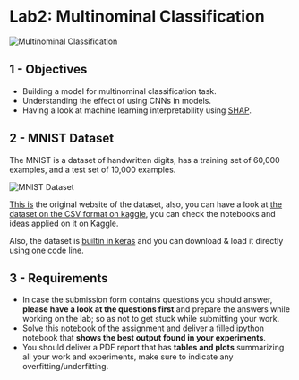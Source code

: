 # Lab2: Multinominal Classification

![Multinominal Classification](multinominal_classification.png)

## 1 - Objectives

* Building a model for multinominal classification task.
* Understanding the effect of using CNNs in models.
* Having a look at machine learning interpretability using [SHAP](https://shap.readthedocs.io/en/latest/overviews.html).

## 2 - MNIST Dataset

The MNIST is a dataset of handwritten digits, has a training set of 60,000 examples, and a test set of 10,000 examples.

![MNIST Dataset](MNIST.png)

[This is](http://yann.lecun.com/exdb/mnist/) the original website of the dataset, also, you can have a look at [the dataset on the CSV format on kaggle](https://www.kaggle.com/oddrationale/mnist-in-csv), you can check the notebooks and ideas applied on it on Kaggle.

Also, the dataset is [builtin in keras](https://keras.io/api/datasets/mnist/) and you can download & load it directly using one code line.

## 3 - Requirements
* In case the submission form contains questions you should answer, **please have a look at the questions first** and prepare the answers while working on the lab; so as not to get stuck while submitting your work.
* Solve [this notebook](lab2.ipynb) of the assignment and deliver a filled ipython notebook that **shows the best output found in your experiments**.
* You should deliver a PDF report that has **tables and plots** summarizing all your work and experiments, make sure to indicate any overfitting/underfitting.

